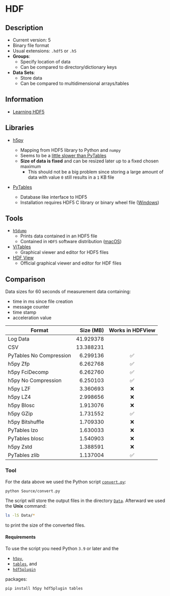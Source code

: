 # HDF

## Description

- Current version: 5
- Binary file format
- Usual extensions: `.hdf5` or `.h5`
- **Groups**:
  - Specify location of data
  - Can be compared to directory/dictionary keys
- **Data Sets**:
  - Store data
  - Can be compared to multidimensional arrays/tables

## Information

- [Learning HDF5](https://portal.hdfgroup.org/display/HDF5/Learning+HDF5)

## Libraries

- [h5py](http://h5py.org)

  - Mapping from HDF5 library to Python and `numpy`
  - Seems to be a [little slower than PyTables](https://stackoverflow.com/questions/57953554)
  - **Size of data is fixed** and can be resized later up to a fixed chosen maximum
    - This should not be a big problem since storing a large amount of data with value `0` still results in a `1` KB file

- [PyTables](http://www.pytables.org)

  - Database like interface to HDF5
  - Installation requires HDF5 C library or binary wheel file ([Windows](http://www.lfd.uci.edu/~gohlke/pythonlibs/#pytables))

## Tools

- [`h5dump`](https://portal.hdfgroup.org/display/support/Downloads)
  - Prints data contained in an HDF5 file
  - Contained in `HDF5` software distribution ([macOS](https://formulae.brew.sh/formula/hdf5))
- [ViTables](https://vitables.org)
  - Graphical viewer and editor for HDF5 files
- [HDF View](https://www.hdfgroup.org/downloads/hdfview/)
  - Official graphical viewer and editor for HDF files

## Comparison

Data sizes for 60 seconds of measurement data containing:

- time in ms since file creation
- message counter
- time stamp
- acceleration value

| Format                  | Size (MB) | Works in HDFView |
| ----------------------- | --------: | :--------------: |
| Log Data                | 41.929378 |                  |
| CSV                     | 13.388231 |                  |
| PyTables No Compression |  6.299136 |        ✅        |
| h5py Zfp                |  6.262768 |        ✅        |
| h5py FciDecomp          |  6.262760 |        ✅        |
| h5py No Compression     |  6.250103 |        ✅        |
| h5py LZF                |  3.360693 |        ❌        |
| h5py LZ4                |  2.998656 |        ❌        |
| h5py Blosc              |  1.913076 |        ❌        |
| h5py GZip               |  1.731552 |        ✅        |
| h5py Bitshuffle         |  1.709330 |        ❌        |
| PyTables lzo            |  1.630033 |        ❌        |
| PyTables blosc          |  1.540903 |        ❌        |
| h5py Zstd               |  1.388591 |        ❌        |
| PyTables zlib           |  1.137004 |        ✅        |

### Tool

For the data above we used the Python script [`convert.py`](Source/convert.py):

```sh
python Source/convert.py
```

The script will store the output files in the directory [`Data`](Data). Afterward we used the **Unix** command:

```sh
ls -lS Data/*
```

to print the size of the converted files.

#### Requirements

To use the script you need Python `3.9` or later and the

- [`h5py`](https://www.h5py.org),
- [`tables`](http://www.pytables.org), and
- [`hdf5plugin`](https://pypi.org/project/hdf5plugin/)

packages:

```sh
pip install h5py hdf5plugin tables
```
